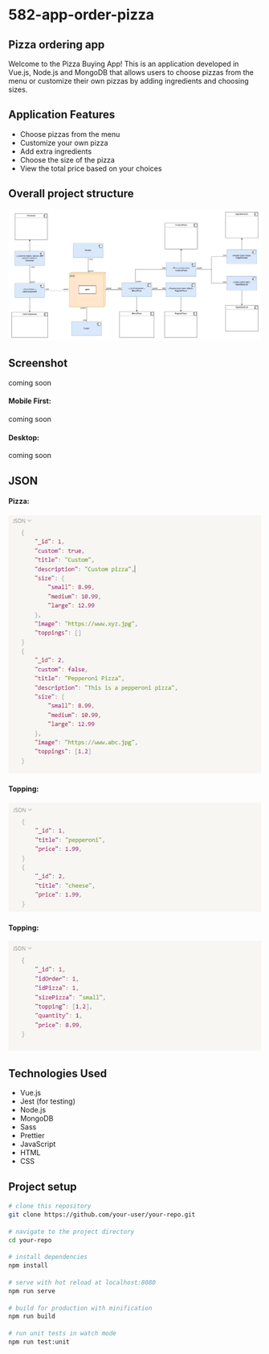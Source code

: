 # 582-app-order-pizza

## Pizza ordering app

Welcome to the Pizza Buying App! This is an application developed in Vue.js, Node.js and MongoDB that allows users to choose pizzas from the menu or customize their own pizzas by adding ingredients and choosing sizes.

## Application Features

- Choose pizzas from the menu
- Customize your own pizza
- Add extra ingredients
- Choose the size of the pizza
- View the total price based on your choices

## Overall project structure

![Project Image](/docs//img/draw-project2.jpg)
## Screenshot
coming soon
#### Mobile First:
coming soon

#### Desktop:
coming soon

## JSON

#### Pizza:
![Project Image](/docs//img/json-pizza.png)

#### Topping:
![Project Image](/docs//img/json-topping.png)
#### Topping:
![Project Image](/docs//img/json-order.png)

## Technologies Used

- Vue.js
- Jest (for testing)
- Node.js
- MongoDB
- Sass
- Prettier
- JavaScript
- HTML
- CSS
## Project setup

```bash
# clone this repository
git clone https://github.com/your-user/your-repo.git

# navigate to the project directory
cd your-repo

# install dependencies
npm install

# serve with hot reload at localhost:8080
npm run serve

# build for production with minification
npm run build

# run unit tests in watch mode
npm run test:unit
```
